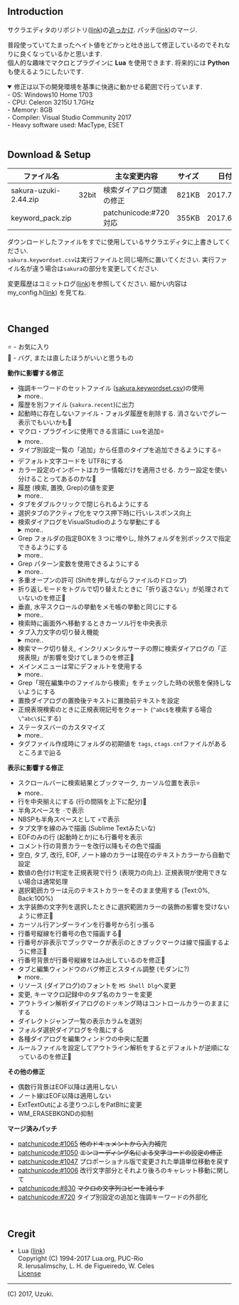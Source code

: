 Introduction  
------------

サクラエディタのリポジトリ([link](http://svn.code.sf.net/p/sakura-editor/code/sakura/trunk2))の[追っかけ](Publish/changes_from_r4011.txt). パッチ([link](#patchunicode))のマージ.  

普段使っていてたまったヘイト値をどかっと吐き出して修正しているのでそれなりに良くなっているかと思います.  
個人的な趣味でマクロとプラグインに **Lua** を使用できます. 将来的には **Python** も使えるようにしたいです.  

<details open><summary>修正は以下の開発環境を基準に快適に動かせる範囲で行っています.</summary>
- OS: Windows10 Home 1703<br>
- CPU: Celeron 3215U 1.7GHz<br>
- Memory: 8GB<br>
- Compiler: Visual Studio Community 2017<br>
- Heavy software used: MacType, ESET<br>
</details>


<br>

Download & Setup  
----------------

|ファイル名||主な変更内容|サイズ|日付||
|-|-|-|-|-|-|
|sakura-uzuki-2.44.zip|32bit|検索ダイアログ関連の修正|821KB|2017.7.5|[download](http://mimix.sakura.ne.jp/release/sakura-uzuki-2.44.zip)|
|keyword_pack.zip||patchunicode:#720対応|355KB|2017.6.16|[download](Publish/keyword_pack.zip)|

ダウンロードしたファイルをすでに使用しているサクラエディタに上書きしてください.  
`sakura.keywordset.csv`は実行ファイルと同じ場所に置いてください. 実行ファイル名が違う場合は`sakura`の部分を変更してください.  

変更履歴はコミットログ([link](https://github.com/uzuki3/sakura/commits/master))を参照してください. 細かい内容はmy_config.h([link](sakura_core/my_config.h)) を見てね.  


<br>

Changed  
-------
:star: - お気に入り<br>
:bug: - バグ, または直したほうがいいと思うもの  

**動作に影響する修正**

- 強調キーワードのセットファイル ([sakura.keywordset.csv](Publish/sakura.keywordset.csv))の使用
  <details><summary>more..</summary>
  <pre>
  起動時に列挙したキーワードファイルをインポートします.
  共通設定からの強調キーワード設定は可能ですが保存はされなくなりますので注意.
  また, `sakura.ini`には出力されなくなりますのでダイエットにもなります.
  ファイルがない場合は今まで通りの動作です.
  </pre>
  </details>
- 履歴を別ファイル (`sakura.recent`)に出力
- 起動時に存在しないファイル・フォルダ履歴を削除する. 消さないでグレー表示でもいいかも:memo:
- マクロ・プラグインに使用できる言語に `Lua`を追加:star:
  <details><summary>more..</summary>
  <pre>
  文字列をLuaコードとして評価する `eval`関数があります.
    e.g. `local n = eval("(1 + 2 + 3 + 4) * 3.14")`
  </pre>
  <img src="https://raw.github.com/wiki/uzuki3/sakura/images/sakura_201706041845.png" width="50%">
  </details>
- タイプ別設定一覧の「追加」から任意のタイプを追加できるようにする:star:
- デフォルト文字コードを UTF8にする
- カラー設定のインポートはカラー情報だけを適用させる. カラー設定を使い分けることってあるのかな:memo:
- 履歴 (検索, 置換, Grep)の値を変更
  <details><summary>more..</summary>
  <pre>
  検索キー: `20`
  置換キー: `20`
  Grepファイル: `10`
  Grepフォルダ: `20`
  </pre>
  </details>
- タブをダブルクリックで閉じられるようにする
- 選択タブのアクティブ化をマウス押下時に行いレスポンス向上
- 検索ダイアログをVisualStudioのような挙動にする
  <details><summary>more..</summary>
  <pre>
  入力中にもインクリメンタルに検索されます.
  ダイアログを開いたまま「次を検索」「前を検索」のショートカットが有効です.
  </pre>
  </details>
- Grep フォルダの指定BOXを３つに増やし, 除外フォルダを別ボックスで指定できるようにする
  <details><summary>more..</summary>
  <img src="https://raw.github.com/wiki/uzuki3/sakura/images/sakura_201706041815.png" width="50%">
  </details>
- Grep パターン変数を使用できるようにする
  <details><summary>more..</summary>
  <pre>
  レジストリ `HKEY_CURRENT_USER\Software\sakura-uzuki`への追加が必要です.
    `"$cpp"="*.c *.cpp *.cc *.cxx *.c++ *.h *.hpp"`
    `"$make"="makefile *.mak *.om OMakefile OMakeRoot"`
  上記のようにレジストリエントリを追加し、Grepのファイルに `$cpp`を指定すると `*.c *.cpp *.cc *.cxx *.c++ *.h *.hpp`で置き換えます.
  </pre>
  </details>
- 多重オープンの許可 (Shiftを押しながらファイルのドロップ)
- 折り返しモードをトグルで切り替えたときに「折り返さない」が処理されていないのを修正:bug:
- 垂直, 水平スクロールの挙動をメモ帳の挙動と同じにする
  <details><summary>more..</summary>
  <pre>
  垂直スクロールマージン１行
  水平スクロールマージン１, １６文字移動
  </pre>
  </details>
- 検索時に画面外へ移動するときカーソル行を中央表示
- タブ入力文字の切り替え機能
  <details><summary>more..</summary>
  <pre>
  (`S_ChangeTabWidth`マクロを修正, 負の値を設定するとタブと空白を相互に切り替えます)
  </pre>
  </details>
- 検索マーク切り替え, インクリメンタルサーチの際に検索ダイアログの「正規表現」が影響を受けてしまうのを修正:bug:
- メインメニューは常にデフォルトを使用する
  <details><summary>more..</summary>
  <pre>
  カスタマイズの効果が感じられなかったのと機能が追加されたときに増えるメニューが対応されず, 
  機能に気づかないことが多いのでいっそのこと固定にしちゃったほうがわかりやすいので.
  副作用でiniファイルに出力しないのでサイズが軽減されます.
  </pre>
  </details>
- Grep「現在編集中のファイルから検索」をチェックした時の状態を保持しないようにする
- 置換ダイアログの置換後テキストに置換前テキストを設定
- 正規表現検索のときに正規表現記号をクォート (`^abc$`を検索する場合 `\^abc\$`にする)
- ステータスバーのカスタマイズ
  <details><summary>more..</summary>
  <pre>
  カーソル移動時のちらつき抑制
  カラムの並べ替え
  左クリックでメニューを表示
  「? 行 ? 桁」→「Ln ? Col ?」に変更
  タイプ名を表示
  タブサイズを表示
  入力改行コードを主に使われているシステム名で表記
  </pre>
  </details>
- タグファイル作成時にフォルダの初期値を `tags`, `ctags.cnf`ファイルがあるところまで辿る


**表示に影響する修正**

- スクロールバーに検索結果とブックマーク, カーソル位置を表示:star:
  <details><summary>more..</summary>
  <img src="https://raw.github.com/wiki/uzuki3/sakura/images/sakura_201706092354.png" width="50%">
  </details>
- 行を中央揃えにする (行の間隔を上下に配分):bug:
- 半角スペースを `･`で表示
- NBSPも半角スペースとして `×`で表示
- タブ文字を線のみで描画 (Sublime Textみたいな)
- EOFのみの行 (起動時とか)にも行番号を表示
- コメント行の背景カラーを改行以降もその色で描画
- 空白, タブ, 改行, EOF, ノート線のカラーは現在のテキストカラーから自動で設定
- 数値の色付け判定を正規表現で行う (表現力の向上). 正規表現が使用できない場合は通常処理
- 選択範囲カラーは元のテキストカラーをそのまま使用する (Text:0%, Back:100%)
- 太字装飾の文字列を選択したときに選択範囲カラーの装飾の影響を受けないように修正:bug:
- カーソル行アンダーラインを行番号から引っ張る
- 行番号縦線を行番号の色で描画する:bug:
- 行番号が非表示でブックマークが表示のときブックマークは線で描画するように修正:bug:
- 行番号背景が行番号縦線をはみ出しているのを修正:bug:
- タブと編集ウィンドウのバグ修正とスタイル調整 (モダンに?)
  <details><summary>more..</summary>
  <pre>
  境界線を描画しない, タブを詰める
  タブを閉じるボタンをグラフィカルにする
  間に選択タブがあると右側のエッヂがないバグを修正
  エディット画面のスタイルから WS_EX_STATICEDGE を外し境界線を描かないようにする
  </pre>
  </details>
- リソース (ダイアログ)のフォントを `MS Shell Dlg`へ変更
- 変更, キーマクロ記録中のタブ名のカラーを変更
- アウトライン解析ダイアログのドッキング時はコントロールカラーのままにする
- ダイレクトジャンプ一覧の表示カラムを選別
- フォルダ選択ダイアログを今風にする
- 各種ダイアログを編集ウィンドウの中央に配置
- ルールファイルを設定してアウトライン解析をするとデフォルトが逆順になっているのを修正:bug:


**その他の修正**

- 偶数行背景はEOF以降は適用しない
- ノート線はEOF以降は適用しない
- ExtTextOutによる塗りつぶしをPatBltに変更
- WM_ERASEBKGNDの抑制


**<a name="patchunicode">マージ済みパッチ**  

- [patchunicode:#1065](https://sourceforge.net/p/sakura-editor/patchunicode/1065/) ~~他のドキュメントから入力補完~~
- [patchunicode:#1050](https://sourceforge.net/p/sakura-editor/patchunicode/1050/) ~~エンコーディング名による文字コードの設定の修正~~
- [patchunicode:#1047](https://sourceforge.net/p/sakura-editor/patchunicode/1047/) プロポーショナル版で変更された単語単位移動を戻す
- [patchunicode:#1006](https://sourceforge.net/p/sakura-editor/patchunicode/1006/) 改行文字部分とそれより後ろのキャレット移動に関して
- [patchunicode:#830](https://sourceforge.net/p/sakura-editor/patchunicode/830/) ~~マクロの文字列コピーを減らす~~
- [patchunicode:#720](https://sourceforge.net/p/sakura-editor/patchunicode/720/) タイプ別設定の追加と強調キーワードの外部化


<br>

Cregit  
------
+ Lua ([link](http://www.lua.org/))  
  Copyright (C) 1994-2017 Lua.org, PUC-Rio  
  R. Ierusalimschy, L. H. de Figueiredo, W. Celes  
  [License](http://www.lua.org/license.html)  

---
(C) 2017, Uzuki.
